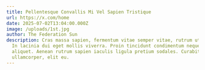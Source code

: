 ```yaml
---
title: Pellentesque Convallis Mi Vel Sapien Tristique
url: https://x.com/home
date: 2025-07-02T13:04:00.000Z
image: /uploads/1st.jpg
author: The Federation Sun
description: Cras massa sapien, fermentum vitae semper vitae, rutrum ut risus.
  In lacinia dui eget mollis viverra. Proin tincidunt condimentum neque eget
  aliquet. Aenean rutrum sapien iaculis ligula pretium sodales. Curabitur
  ullamcorper, elit eu.
---
```

